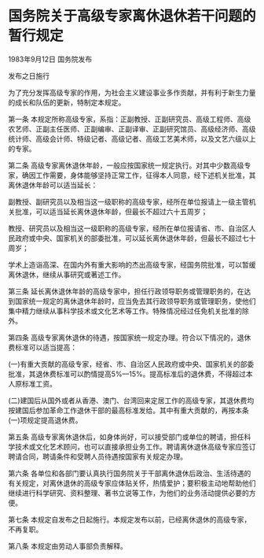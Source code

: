 # 国务院关于高级专家离休退休若干问题的暂行规定

1983年9月12日 国务院发布

发布之日施行

<!-- INFO END -->

为了充分发挥高级专家的作用，为社会主义建设事业多作贡献，并有利于新生力量的成长和队伍的更新，特制定本规定。

第一条 本规定所称高级专家，系指：正副教授、正副研究员、高级工程师、高级农艺师、正副主任医师、正副编审、正副译审、正副研究馆员、高级经济师、高级统计师、高级会计师、特级记者、高级记者、高级工艺美术师，以及文艺六级以上的专家。

第二条 高级专家离休退休年龄，一般应按国家统一规定执行。对其中少数高级专家，确因工作需要，身体能够坚持正常工作，征得本人同意，经下述机关批准，其离休退休年龄可以适当延长：

副教授、副研究员以及相当这一级职称的高级专家，经所在单位报请上一级主管机关批准，可以适当延长离休退休年龄，但最长不超过六十五周岁；

教授、研究员以及相当这一级职称的高级专家，经所在单位报请省、市、自治区人民政府或中央、国家机关的部委批准，可以延长离休退休年龄，但最长不超过七十周岁；

学术上造诣高深、在国内外有重大影响的杰出高级专家，经国务院批准，可以暂缓离休退休，继续从事研究或著述工作。

第三条 延长离休退休年龄的高级专家中，担任行政领导职务或管理职务的，在达到国家统一规定的离休退休年龄时，应当免去其行政领导职务或管理职务，使他们集中精力继续从事科学技术或文化艺术等工作。特殊情况经过任免机关批准的除外。

第四条 高级专家离休退休的待遇，按国家统一规定办理。符合以下情况的，退休费标准可以适当提高：

(一)有重大贡献的高级专家，经省、市、自治区人民政府或中央、国家机关的部委批准，其退休费标准可以酌情提高5%—15%。提高标准后的退休费，不得超过本人原标准工资。

(二)建国后从国外或者从香港、澳门、台湾回来定居工作的高级专家，其退休费均按建国后参加革命工作退休干部的最高标准发给。其中有重大贡献的，再按本条(一)项规定提高退休费。

第五条 高级专家离休退休后，如身体尚好，可以接受部门或单位的聘请，担任科学技术或文化艺术顾问，也可以直接承担业务工作。聘请离休退休高级专家应签订聘请合同，聘请条件和受聘人员待遇按国家有关规定办理。

第六条 各单位和各部门要认真执行国务院关于干部离休退休后政治、生活待遇的有关规定，对离休退休的高级专家应体贴关怀，热情爱护；要积极主动地帮助他们继续进行科学研究、资料整理、著书立说等工作，为他们的业务活动提供必要的方便。

第七条 本规定自发布之日起施行。本规定发布以前，已经离休退休的高级专家，不再复职。

第八条 本规定由劳动人事部负责解释。

